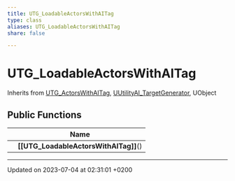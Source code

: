 ```yaml
---
title: UTG_LoadableActorsWithAITag
type: class
aliases: UTG_LoadableActorsWithAITag
share: false

---
```


# UTG_LoadableActorsWithAITag





Inherits from [UTG_ActorsWithAITag](/docs/SDK/Source/Classes/classUTG__ActorsWithAITag.md), [UUtilityAI_TargetGenerator](/docs/SDK/Source/Classes/classUUtilityAI__TargetGenerator.md), UObject

## Public Functions

|                | Name           |
| -------------- | -------------- |
| | **[[UTG_LoadableActorsWithAITag]]**() |

-------------------------------

Updated on 2023-07-04 at 02:31:01 +0200
